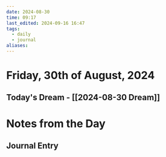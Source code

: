 ```yaml
---
date: 2024-08-30
time: 09:17
last_edited: 2024-09-16 16:47
tags:
  - daily
  - journal
aliases: 
---
```

# Friday, 30th of August, 2024

## Today's Dream - [[2024-08-30 Dream]]

# Notes from the Day
## Journal Entry
